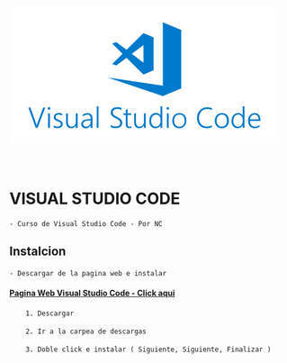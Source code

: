 
# [ <img src="img/visual-studio-code.png" /> ](https://code.visualstudio.com/) 

<br>


#  VISUAL STUDIO CODE
    - Curso de Visual Studio Code - Por NC


## Instalcion

    - Descargar de la pagina web e instalar

#### [Pagina Web Visual Studio Code - Click aqui](https://code.visualstudio.com/)

        1. Descargar

        2. Ir a la carpea de descargas

        3. Doble click e instalar ( Siguiente, Siguiente, Finalizar )